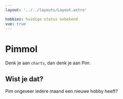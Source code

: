 ```yaml
---
layout: '../../layouts/Layout.astro'

hobbies: huidige status onbekend
vue: true
---
```


# Pimmol

Denk je aan `charts`, dan denk je aan Pim.

## Wist je dat?

Pim ongeveer iedere maand een nieuwe hobby heeft?
